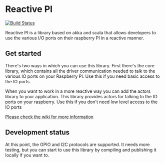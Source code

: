 Reactive PI
===========
[![Build Status](https://travis-ci.org/wmeints/ReactivePI.svg?branch=master)](https://travis-ci.org/wmeints/ReactivePI)

Reactive PI is a library based on akka and scala that allows
developers to use the various I/O ports on their raspberry
PI in a reactive manner. 

## Get started
There's two ways in which you can use this library. 
First there's the core library, which contains all the driver communication needed
to talk to the various IO ports on your Raspberry PI. Use this if you need basic access to the IO ports.
 
When you want to work in a more reactive way you can add the actors library to your application.
This library provides actors for talking to the IO ports on your raspberry. Use this if you don't need
low level access to the IO ports

[Please check the wiki for more information](https://github.com/wmeints/ReactivePI/wiki)

## Development status
At this point, the GPIO and I2C protocols are supported. It needs more testing, but you can start to use this library
by compiling and publishing it locally if you want to.
